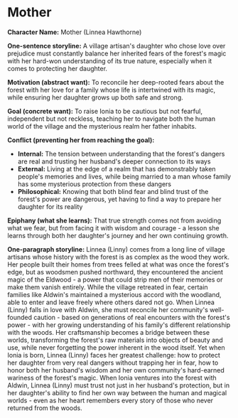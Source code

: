 # Mother

**Character Name:** Mother (Linnea Hawthorne)

**One-sentence storyline:**
A village artisan's daughter who chose love over prejudice must constantly balance her inherited fears of the forest's magic with her hard-won understanding of its true nature, especially when it comes to protecting her daughter.

**Motivation (abstract want):**
To reconcile her deep-rooted fears about the forest with her love for a family whose life is intertwined with its magic, while ensuring her daughter grows up both safe and strong.

**Goal (concrete want):**
To raise Ionia to be cautious but not fearful, independent but not reckless, teaching her to navigate both the human world of the village and the mysterious realm her father inhabits.

**Conflict (preventing her from reaching the goal):**
- **Internal:** The tension between understanding that the forest's dangers are real and trusting her husband's deeper connection to its ways
- **External:** Living at the edge of a realm that has demonstrably taken people's memories and lives, while being married to a man whose family has some mysterious protection from these dangers
- **Philosophical:** Knowing that both blind fear and blind trust of the forest's power are dangerous, yet having to find a way to prepare her daughter for its reality

**Epiphany (what she learns):**
That true strength comes not from avoiding what we fear, but from facing it with wisdom and courage - a lesson she learns through both her daughter's journey and her own continuing growth.

**One-paragraph storyline:**
Linnea (Linny) comes from a long line of village artisans whose history with the forest is as complex as the wood they work. Her people built their homes from trees felled at what was once the forest's edge, but as woodsmen pushed northward, they encountered the ancient magic of the Eldwood - a power that could strip men of their memories or make them vanish entirely. While the village retreated in fear, certain families like Aldwin's maintained a mysterious accord with the woodland, able to enter and leave freely where others dared not go. When Linnea (Linny) falls in love with Aldwin, she must reconcile her community's well-founded caution - based on generations of real encounters with the forest's power - with her growing understanding of his family's different relationship with the woods. Her craftsmanship becomes a bridge between these worlds, transforming the forest's raw materials into objects of beauty and use, while never forgetting the power inherent in the wood itself. Yet when Ionia is born, Linnea (Linny) faces her greatest challenge: how to protect her daughter from very real dangers without trapping her in fear, how to honor both her husband's wisdom and her own community's hard-earned wariness of the forest's magic. When Ionia ventures into the forest with Aldwin, Linnea (Linny) must trust not just in her husband's protection, but in her daughter's ability to find her own way between the human and magical worlds - even as her heart remembers every story of those who never returned from the woods.